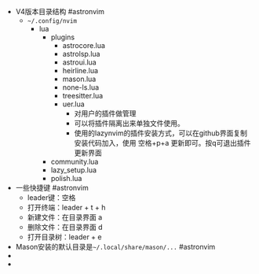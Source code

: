 - V4版本目录结构 #astronvim
	- `~/.config/nvim`
		- lua
			- plugins
				- astrocore.lua
				- astrolsp.lua
				- astroui.lua
				- heirline.lua
				- mason.lua
				- none-ls.lua
				- treesitter.lua
				- uer.lua
					- 对用户的插件做管理
					- 可以将插件隔离出来单独文件使用。
					- 使用的lazynvim的插件安装方式，可以在github界面复制安装代码加入，使用 空格+p+a 更新即可。按q可退出插件更新界面
			- community.lua
			- lazy_setup.lua
			- polish.lua
- 一些快捷键 #astronvim
	- leader键：空格
	- 打开终端：leader + t + h
	- 新建文件：在目录界面 a
	- 删除文件：在目录界面 d
	- 打开目录树：leader + e
- Mason安装的默认目录是`~/.local/share/mason/...` #astronvim
-
-